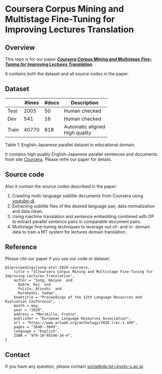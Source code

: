 # Coursera Corpus Mining and Multistage Fine-Tuning for Improving Lectures Translation

## Overview
This repo is for our paper [***Coursera Corpus Mining and Multistage Fine-Tuning for Improving Lectures Translation***](https://www.aclweb.org/anthology/2020.lrec-1.449/).

It contains both the dataset and all source codes in the paper. 


## Dataset

|       | #lines | #docs | Description                       |
|-------|--------|-------|-----------------------------------|
| Test  | 2005   | 50    | Human checked                     |
| Dev   | 541    | 16    | Human checked                     |
| Train | 40770  | 818   | Automatic aligned<br>High quality |

Table 1: English-Japanese parallel dataset in educational domain.

It contains high quality English-Japanese parallel sentences and documents from site [Coursera](https://coursera.org/). Please refre our paper for details.


## Source code
Also it contain the source codes described in the paper:
1. Crawling multi-language subtitle documents from Coursera using [youtube-dl](https://github.com/ytdl-org).
2. Extracting subtitle files of the desired language pair, data normalization and data clean.
3. Using machine translation and sentence embedding combined with DP to extract parallel sentence pairs in comparable document pairs.
4. Multistage fine-tuning techniques to leverage out-of- and in- domain data to train a MT system for lectures domain translation.

## Reference
Please cite our paper if you use our code or dataset:
```
@inproceedings{song-etal-2020-coursera,
    title = "{C}oursera Corpus Mining and Multistage Fine-Tuning for Improving Lectures Translation",
    author = "Song, Haiyue  and
      Dabre, Raj  and
      Fujita, Atsushi  and
      Kurohashi, Sadao",
    booktitle = "Proceedings of the 12th Language Resources and Evaluation Conference",
    month = may,
    year = "2020",
    address = "Marseille, France",
    publisher = "European Language Resources Association",
    url = "https://www.aclweb.org/anthology/2020.lrec-1.449",
    pages = "3640--3649",
    language = "English",
    ISBN = "979-10-95546-34-4",
}
```

## Contact 
If you have any question, please contact song@nlp.ist.i.kyoto-u.ac.jp
